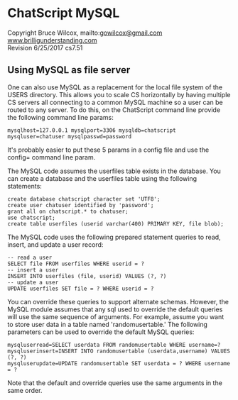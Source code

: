 # ChatScript MySQL

Copyright Bruce Wilcox, mailto:gowilcox@gmail.com www.brilligunderstanding.com
<br>Revision 6/25/2017 cs7.51

## Using MySQL as file server

One can also use MySQL as a replacement for the local file system of the USERS directory.
This allows you to scale CS horizontally by having multiple CS servers all connecting to
a common MySQL machine so a user can be routed to any server. To do this, on the ChatScript
command line provide the following command line params:
```
mysqlhost=127.0.0.1 mysqlport=3306 mysqldb=chatscript mysqluser=chatuser mysqlpasswd=password
```
It's probably easier to put these 5 params in a config file and use the config= command line param.

The MySQL code assumes the userfiles table exists in the database.  You can create a database and
the userfiles table using the following statements:
```
create database chatscript character set 'UTF8';
create user chatuser identified by 'password';
grant all on chatscript.* to chatuser;
use chatscript;
create table userfiles (userid varchar(400) PRIMARY KEY, file blob);
```

The MySQL code uses the following prepared statement queries to read, insert, and update a user record:
```
-- read a user
SELECT file FROM userfiles WHERE userid = ?
-- insert a user
INSERT INTO userfiles (file, userid) VALUES (?, ?)
-- update a user
UPDATE userfiles SET file = ? WHERE userid = ?
```

You can override these queries to support alternate schemas.  However, the MySQL module
assumes that any sql used to override the default queries will use the same sequence of arguments.
For example, assume you want to store user data in a table named 'randomusertable.' The following
parameters can be used to override the default MySQL queries:
```
mysqluserread=SELECT userdata FROM randomusertable WHERE username=?
mysqluserinsert=INSERT INTO randomusertable (userdata,username) VALUES (?, ?)
mysqluserupdate=UPDATE randomusertable SET userdata = ? WHERE username = ?
```

Note that the default and override queries use the same arguments in the same order.
